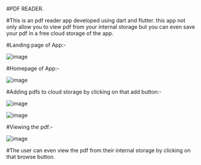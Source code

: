 #PDF READER.

#This is an pdf reader app developed using dart and flutter. this app not only allow you to view pdf from your internal storage but you can even save your pdf in a free
cloud storage of the app.

#Landing page of App:-

![image](https://user-images.githubusercontent.com/71991617/180653447-da3829e1-2bd4-4df2-af6e-a1b9f752ac9b.png)

#Homepage of App:- 

![image](https://user-images.githubusercontent.com/71991617/180653478-28992ca2-fb58-4f27-8bfe-15548a72e27c.png)

#Adding pdfs to cloud storage by clicking on that add button:-

![image](https://user-images.githubusercontent.com/71991617/180653529-05dbe3cd-3fa7-48e2-a069-d534ae1c871b.png)

![image](https://user-images.githubusercontent.com/71991617/180653546-9dd1b93d-c229-4260-8de4-76b52eca07bc.png)

#Viewing the pdf:- 

![image](https://user-images.githubusercontent.com/71991617/180653573-ed6bc85a-42bd-4021-8071-7b3eb603f029.png)

#The user can even view the pdf from their internal storage by clicking on that browse button.
